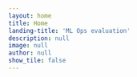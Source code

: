 ```yaml
---
layout: home
title: Home
landing-title: 'ML Ops evaluation'
description: null
image: null
author: null
show_tile: false
---
```


